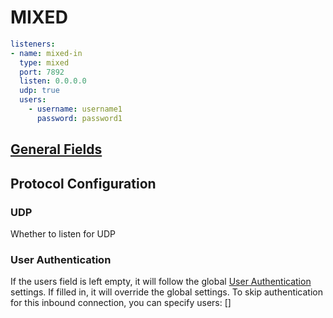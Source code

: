 # MIXED

```{.yaml linenums="1"}
listeners:
- name: mixed-in
  type: mixed
  port: 7892
  listen: 0.0.0.0
  udp: true
  users:
    - username: username1
      password: password1
```

## [General Fields](./index.md)

## Protocol Configuration

### UDP

Whether to listen for UDP

### User Authentication

If the users field is left empty, it will follow the global [User Authentication](../../general.md/#user-authentication) settings. If filled in, it will override the global settings. To skip authentication for this inbound connection, you can specify users: []
